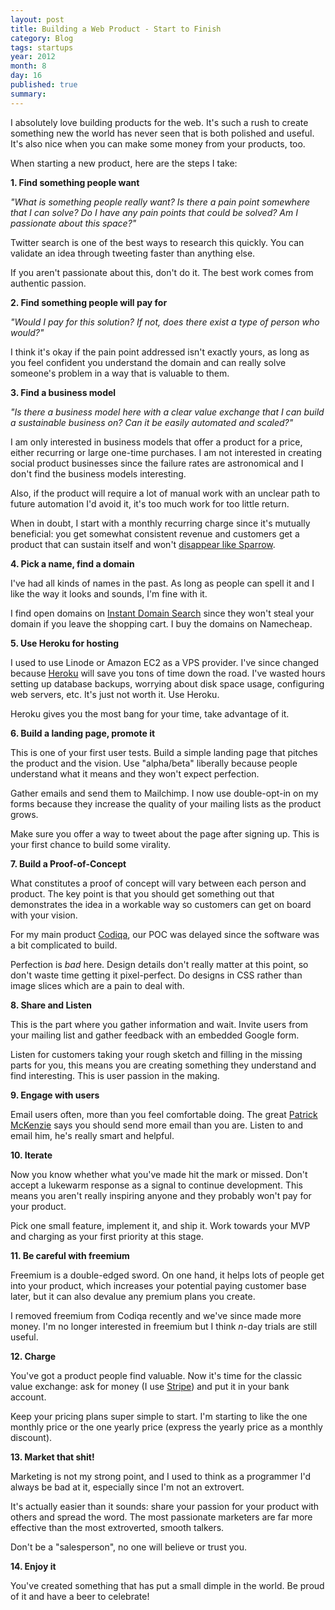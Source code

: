 ```yaml
---
layout: post
title: Building a Web Product - Start to Finish
category: Blog
tags: startups
year: 2012
month: 8
day: 16 
published: true
summary: 
---
```


I absolutely love building products for the web. It's such a rush to create something new the world has never seen that is both polished and useful. It's also nice when you can make some money from your products, too.

When starting a new product, here are the steps I take:

__1. Find something people want__

*"What is something people really want? Is there a pain point somewhere that I can solve? Do *I* have any pain points that could be solved? Am I passionate about this space?"*

Twitter search is one of the best ways to research this quickly. You can validate an idea through tweeting faster than anything else.

If you aren't passionate about this, don't do it. The best work comes from authentic passion.

__2. Find something people will pay for__

*"Would *I* pay for this solution? If not, does there exist a type of person who would?"*

I think it's okay if the pain point addressed isn't exactly yours, as long as you feel confident you understand the domain and can really solve someone's problem in a way that is valuable to them.

__3. Find a business model__

*"Is there a business model here with a clear value exchange that I can build a sustainable business on? Can it be easily automated and scaled?"*

I am only interested in business models that offer a product for a price, either recurring or large one-time purchases. I am not interested in creating social product businesses since the failure rates are astronomical and I don't find the business models interesting.

Also, if the product will require a lot of manual work with an unclear path to future automation I'd avoid it, it's too much work for too little return.

When in doubt, I start with a monthly recurring charge since it's mutually beneficial: you get somewhat consistent revenue and customers get a product that can sustain itself and won't [disappear like Sparrow](http://news.ycombinator.com/item?id=4271376).

__4. Pick a name, find a domain__

I've had all kinds of names in the past. As long as people can spell it and I like the way it looks and sounds, I'm fine with it. 

I find open domains on [Instant Domain Search](http://instantdomainsearch.com/) since they won't steal your domain if you leave the shopping cart. I buy the domains on Namecheap.

__5. Use Heroku for hosting__

I used to use Linode or Amazon EC2 as a VPS provider. I've since changed because [Heroku](http://heroku.com/) will save you tons of time down the road. I've wasted hours setting up database backups, worrying about disk space usage, configuring web servers, etc. It's just not worth it. Use Heroku.

Heroku gives you the most bang for your time, take advantage of it.

__6. Build a landing page, promote it__

This is one of your first user tests. Build a simple landing page that pitches the product and the vision. Use "alpha/beta" liberally because people understand what it means and they won't expect perfection.

Gather emails and send them to Mailchimp. I now use double-opt-in on my forms because they increase the quality of your mailing lists as the product grows.

Make sure you offer a way to tweet about the page after signing up. This is your first chance to build some virality.

__7. Build a Proof-of-Concept__

What constitutes a proof of concept will vary between each person and product. The key point is that you should get something out that demonstrates the idea in a workable way so customers can get on board with your vision.

For my main product [Codiqa](http://codiqa.com/), our POC was delayed since the software was a bit complicated to build.

Perfection is *bad* here. Design details don't really matter at this point, so don't waste time getting it pixel-perfect. Do designs in CSS rather than image slices which are a pain to deal with.

__8. Share and Listen__

This is the part where you gather information and wait. Invite users from your mailing list and gather feedback with an embedded Google form.

Listen for customers taking your rough sketch and filling in the missing parts for you, this means you are creating something they understand and find interesting. This is user passion in the making.

__9. Engage with users__

Email users often, more than you feel comfortable doing. The great [Patrick McKenzie](http://www.kalzumeus.com/) says you should send more email than you are. Listen to and email him, he's really smart and helpful.

__10. Iterate__

Now you know whether what you've made hit the mark or missed. Don't accept a lukewarm response as a signal to continue development. This means you aren't really inspiring anyone and they probably won't pay for your product.

Pick one small feature, implement it, and ship it. Work towards your MVP and charging as your first priority at this stage.

__11. Be careful with freemium__

Freemium is a double-edged sword. On one hand, it helps lots of people get into your product, which increases your potential paying customer base later, but it can also devalue any premium plans you create.

I removed freemium from Codiqa recently and we've since made more money. I'm no longer interested in freemium but I think *n*-day trials are still useful.

__12. Charge__

You've got a product people find valuable. Now it's time for the classic value exchange: ask for money (I use [Stripe](http://stripe.com/)) and put it in your bank account.

Keep your pricing plans super simple to start. I'm starting to like the one monthly price or the one yearly price (express the yearly price as a monthly discount).

__13. Market that shit!__

Marketing is not my strong point, and I used to think as a programmer I'd always be bad at it, especially since I'm not an extrovert.

It's actually easier than it sounds: share your passion for your product with others and spread the word. The most passionate marketers are far more effective than the most extroverted, smooth talkers. 

Don't be a "salesperson", no one will believe or trust you.

__14. Enjoy it__

You've created something that has put a small dimple in the world. Be proud of it and have a beer to celebrate!
